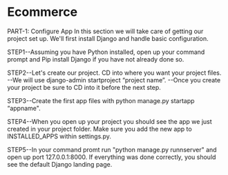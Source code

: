 # Ecommerce
PART-1: Configure App
  In this section we will take care of getting our project set up. We'll first install Django and handle basic configuration.
  
  STEP1--Assuming you have Python installed, open up your command prompt and Pip install Django if you have not already done so.
  
  STEP2--Let's create our project. CD into where you want your project files.
       --We will use django-admin startproject “project name”.
       --Once you create your project be sure to CD into it before the next step.
  
  STEP3--Create the first app files with python manage.py startapp “appname". 
  
  STEP4--When you open up your project you should see the app we just created in your project folder. Make sure you add the new app to INSTALLED_APPS within settings.py.
  
  STEP5--In your command promt run "python manage.py runnserver" and open up port 127.0.0.1:8000. If everything was done correctly, you should see the default Django landing page.

